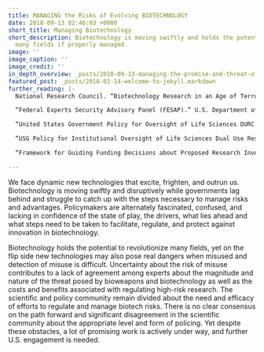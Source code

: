 ```yaml
---
title: MANAGING the Risks of Evolving BIOTECHNOLOGY
date: 2018-09-13 02:46:03 +0000
short_title: Managing Biotechnology
short_description: Biotechnology is moving swiftly and holds the potential to revolutionize
  many fields if properly managed.
image: ''
image_caption: ''
image_credit: ''
in_depth_overview: _posts/2018-09-13-managing-the-promise-and-threat-of-evolving-biotechnology.md
featured_post: _posts/2018-02-14-welcome-to-jekyll.markdown
further_reading: |-
  National Research Council. “Biotechnology Research in an Age of Terrorism.” The National Academies Press. 2004. https://www.nap.edu/catalog/10827/biotechnology-research-in-an-age-of-terrorism.

  “Federal Experts Security Advisory Panel (FESAP).” U.S. Department of Health and Human Services. Last reviewed September 13, 2017. https://www.phe.gov/Preparedness/legal/boards/fesap/Pages/default.aspx.

  “United States Government Policy for Oversight of Life Sciences DURC.” U.S. Department of Health and Human Services. March 29, 2012. https://www.phe.gov/s3/dualuse/Pages/USGOversightPolicy.aspx.

  “USG Policy for Institutional Oversight of Life Sciences Dual Use Research of Concern.” U.S. Department of Health and Human Services. September 24, 2014. https://www.phe.gov/about/OPP/DURCworkshop/Pages/default.aspx.

  “Framework for Guiding Funding Decisions about Proposed Research Involving Enhanced Potential Pandemic Pathogens.” U.S. Department of Health and Human Services. 2017. https://www.phe.gov/s3/dualuse/Documents/P3CO.pdf.

---
```

We face dynamic new technologies that excite, frighten, and outrun us. Biotechnology is moving swiftly and disruptively while governments lag behind and struggle to catch up with the steps necessary to manage risks and advantages. Policymakers are alternately fascinated, confused, and lacking in confidence of the state of play, the drivers, what lies ahead and what steps need to be taken to facilitate, regulate, and protect against innovation in biotechnology.

Biotechnology holds the potential to revolutionize many fields, yet on the flip side new technologies may also pose real dangers when misused and detection of misuse is difficult. Uncertainty about the risk of misuse contributes to a lack of agreement among experts about the magnitude and nature of the threat posed by bioweapons and biotechnology as well as the costs and benefits associated with regulating high-risk research. The scientific and policy community remain divided about the need and efficacy of efforts to regulate and manage biotech risks. There is no clear consensus on the path forward and significant disagreement in the scientific community about the appropriate level and form of policing. Yet despite these obstacles, a lot of promising work is actively under way, and further U.S. engagement is needed.